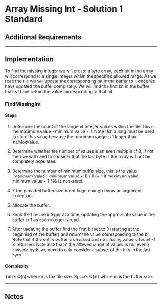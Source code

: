 # Array Missing Int - Solution 1 Standard

## Additional Requirements

---

## Implementation
To find the missing integer we will create a byte array, each bit in the array
will correspond to a single integer within the specified allowed range. As
we read the file we will update the corresponding bit in the buffer to 1, once
we have updated the buffer completely. We will find the first bit in the buffer
that is 0 and return the value corresponding to that bit.

### FindMissingInt

#### Steps
1. Determine the count of the range of integer values within the file, this is the
maximum value - minimum value + 1. Note that a long must be used to store this value
because the maximum range is 1 larger than int.MaxValue.

2. Determine whether the number of values is an even multiple of 8, if not then
we will need to consider that the last byte in the array will not be completely
populated.

3. Determine the number of minimum buffer size, this is the value (maximum value - minimum value + 1) / 8 (+ 1 if maximum value - minimum value + 1 %& is non-zero).

4. If the provided buffer size is not large enough throw an argument exception.

5. Allocate the buffer.

6. Read the file one integer at a time, updating the appropriate value in the buffer
to 1 as each integer is read.

7. After updating the buffer find the first bit set to 0 (starting at the beginning
of the buffer) and return the value corresponding to the bit. Note that if the
entire buffer is checked and no missing value is found -1 is returned. Note also
that if the allowed range of values is not evenly divisible by 8, we need to
only consider a subset of the bits in the last byte.

#### Complexity
Time: O(n) where n is the file size.
Space: O(m) where m is the buffer size.

---

## Notes
